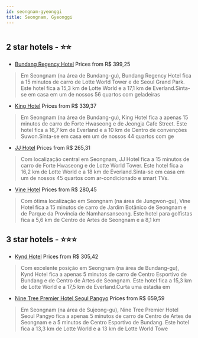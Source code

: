 ```yaml
---
id: seongnam-gyeonggi
title: Seongnam, Gyeonggi
---
```


<center><img src="https://i.travelapi.com/hotels/33000000/32090000/32081700/32081669/9ad375db_z.jpg" alt="" /></center>


##  2 star hotels - ⭐️⭐️

-    [Bundang Regency Hotel](https://us.hurb.com/hotels/seongnam/bundang-regency-hotel-HT-5MNA?cmp=18055) Prices from R$ 399,25
   > Em Seongnam (na área de Bundang-gu), Bundang Regency Hotel fica a 15 minutos de carro de Lotte World Tower e de Seoul Grand Park.  Este hotel fica a 15,3 km de Lotte World e a 17,1 km de Everland.Sinta-se em casa em um de nossos 56 quartos com geladeiras 
-    [King Hotel](https://us.hurb.com/hotels/seongnam/king-hotel-HT-MKSA?cmp=18055) Prices from R$ 339,37
   > Em Seongnam (na área de Bundang-gu), King Hotel fica a apenas 15 minutos de carro de Forte Hwaseong e de Jeongja Cafe Street.  Este hotel fica a 16,7 km de Everland e a 10 km de Centro de convenções Suwon.Sinta-se em casa em um de nossos 44 quartos com ge
-    [JJ Hotel](https://us.hurb.com/hotels/seongnam/jj-hotel-HT-8Z8J?cmp=18055) Prices from R$ 265,31
   > Com localização central em Seongnam, JJ Hotel fica a 15 minutos de carro de Forte Hwaseong e de Lotte World Tower.  Este hotel fica a 16,2 km de Lotte World e a 18 km de Everland.Sinta-se em casa em um de nossos 45 quartos com ar-condicionado e smart TVs.
-    [Vine Hotel](https://us.hurb.com/hotels/seongnam/vine-hotel-HT-68LV?cmp=18055) Prices from R$ 280,45
   > Com ótima localização em Seongnam (na área de Jungwon-gu), Vine Hotel fica a 15 minutos de carro de Jardim Botânico de Seongnam e de Parque da Província de Namhansanseong.  Este hotel para golfistas fica a 5,6 km de Centro de Artes de Seongnam e a 8,1 km 

##  3 star hotels - ⭐️⭐️⭐️

-    [Kynd Hotel](https://us.hurb.com/hotels/seongnam/kynd-hotel-HT-GZU6?cmp=18055) Prices from R$ 305,42
   > Com excelente posição em Seongnam (na área de Bundang-gu), Kynd Hotel fica a apenas 5 minutos de carro de Centro Esportivo de Bundang e de Centro de Artes de Seongnam.  Este hotel fica a 15,3 km de Lotte World e a 17,5 km de Everland.Curta uma estadia em 
-    [Nine Tree Premier Hotel Seoul Pangyo](https://us.hurb.com/hotels/seongnam/nine-tree-premier-hotel-seoul-pangyo-HT-CATX?cmp=18055) Prices from R$ 659,59
   > Em Seongnam (na área de Sujeong-gu), Nine Tree Premier Hotel Seoul Pangyo fica a apenas 5 minutos de carro de Centro de Artes de Seongnam e a 5 minutos de Centro Esportivo de Bundang.  Este hotel fica a 13,3 km de Lotte World e a 13 km de Lotte World Towe
